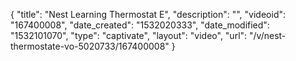 {
    "title": "Nest Learning Thermostat E",
    "description": "",
    "videoid": "167400008",
    "date_created": "1532020333",
    "date_modified": "1532101070",
    "type": "captivate",
    "layout": "video",
    "url": "\/v\/nest-thermostate-vo-5020733\/167400008"
}